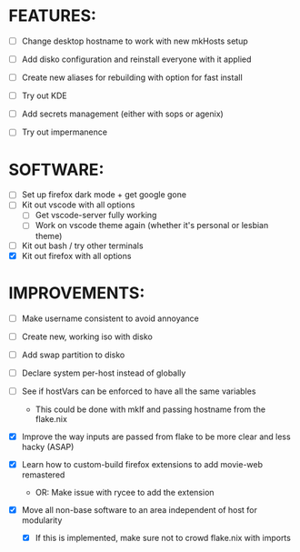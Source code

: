 # FEATURES:
- [ ] Change desktop hostname to work with new mkHosts setup
- [ ] Add disko configuration and reinstall everyone with it applied
- [ ] Create new aliases for rebuilding with option for fast install
- [ ] Try out KDE
- [ ] Add secrets management (either with sops or agenix)
- [ ] Try out impermanence


# SOFTWARE:
- [ ] Set up firefox dark mode + get google gone
- [ ] Kit out vscode with all options
    - [ ] Get vscode-server fully working
    - [ ] Work on vscode theme again (whether it's personal or lesbian theme)

- [ ] Kit out bash / try other terminals
- [x] Kit out firefox with all options

# IMPROVEMENTS:
- [ ] Make username consistent to avoid annoyance
- [ ] Create new, working iso with disko
- [ ] Add swap partition to disko
- [ ] Declare system per-host instead of globally
- [ ] See if hostVars can be enforced to have all the same variables
    - This could be done with mkIf and passing hostname from the flake.nix

- [x] Improve the way inputs are passed from flake to be more clear and less hacky (ASAP)
- [x] Learn how to custom-build firefox extensions to add movie-web remastered
    - OR: Make issue with rycee to add the extension

- [x] Move all non-base software to an area independent of host for modularity
    - [x] If this is implemented, make sure not to crowd flake.nix with imports
